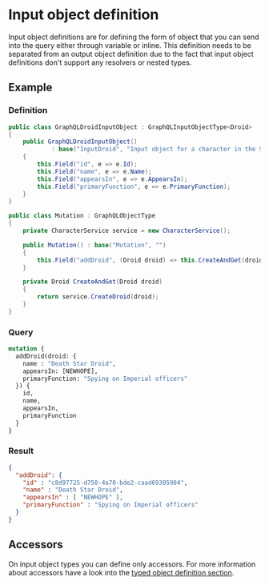 # Input object definition

Input object definitions are for defining the form of object that
you can send into the query either through variable or inline.
This definition needs to be separated from an output object definition
due to the fact that input object definitions don't support any
resolvers or nested types.

## Example
### Definition

```csharp
public class GraphQLDroidInputObject : GraphQLInputObjectType<Droid>
{
    public GraphQLDroidInputObject()
            : base("InputDroid", "Input object for a character in the Star Wars Trilogy")
    {
        this.Field("id", e => e.Id);
        this.Field("name", e => e.Name);
        this.Field("appearsIn", e => e.AppearsIn);
        this.Field("primaryFunction", e => e.PrimaryFunction);
    }
}

public class Mutation : GraphQLObjectType
{
    private CharacterService service = new CharacterService();

    public Mutation() : base("Mutation", "")
    {
        this.Field("addDroid", (Droid droid) => this.CreateAndGet(droid));
    }

    private Droid CreateAndGet(Droid droid)
    {
        return service.CreateDroid(droid);
    }
}
```

### Query

```graphql
mutation {
  addDroid(droid: {
    name : "Death Star Droid",
    appearsIn: [NEWHOPE],
    primaryFunction: "Spying on Imperial officers" 
  }) {
    id,
    name,
    appearsIn,
    primaryFunction
  }
}
```

### Result

```json
{
  "addDroid": {
    "id" : "c8d97725-d750-4a70-bde2-caad69305904",
    "name" : "Death Star Droid",
    "appearsIn" : [ "NEWHOPE" ],
    "primaryFunction" : "Spying on Imperial officers"
  }
}
```

## Accessors
On input object types you can define only accessors. 
For more information about accessors have a look into the
[typed object definition section](../typed-object-definition/overview.md#accessors).